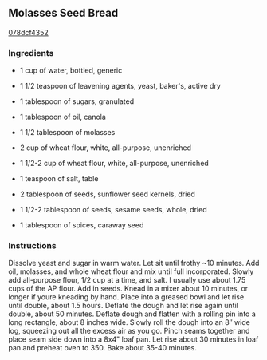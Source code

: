 ## Molasses Seed Bread

[078dcf4352](http://www.food.com/recipe/molasses-seed-bread-382568)

### Ingredients

 - 1 cup of water, bottled, generic

 - 1 1/2 teaspoon of leavening agents, yeast, baker's, active dry

 - 1 tablespoon of sugars, granulated

 - 1 tablespoon of oil, canola

 - 1 1/2 tablespoon of molasses

 - 2 cup of wheat flour, white, all-purpose, unenriched

 - 1 1/2-2 cup of wheat flour, white, all-purpose, unenriched

 - 1 teaspoon of salt, table

 - 2 tablespoon of seeds, sunflower seed kernels, dried

 - 1 1/2-2 tablespoon of seeds, sesame seeds, whole, dried

 - 1 tablespoon of spices, caraway seed

### Instructions

Dissolve yeast and sugar in warm water. Let sit until frothy ~10 minutes. Add oil, molasses, and whole wheat flour and mix until full incorporated. Slowly add all-purpose flour, 1/2 cup at a time, and salt. I usually use about 1.75 cups of the AP flour. Add in seeds. Knead in a mixer about 10 minutes, or longer if youre kneading by hand. Place into a greased bowl and let rise until double, about 1.5 hours. Deflate the dough and let rise again until double, about 50 minutes. Deflate dough and flatten with a rolling pin into a long rectangle, about 8 inches wide. Slowly roll the dough into an 8&#8243; wide log, squeezing out all the excess air as you go. Pinch seams together and place seam side down into a 8x4" loaf pan. Let rise about 30 minutes in loaf pan and preheat oven to 350. Bake about 35-40 minutes.
